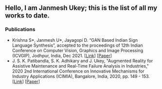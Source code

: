 ## Hello, I am Janmesh Ukey; this is the list of all my works to date.

### Publications

- Krishna S*, Janmesh U*, Jayagopi D. “GAN Based Indian Sign Language Synthesis”, accepted to the proceedings of 12th Indian Conference on Computer Vision, Graphics and Image Processing (ICVGIP), Jodhpur, India, Dec 2021. [[Link](https://dl.acm.org/doi/10.1145/3490035.3490301)] [[Paper](https://github.com/j-void/Janmesh/blob/main/162.pdf)]
- J. S. K. Patibandla, S. K. Adhikary and J. Ukey, "Augmented Reality for Assistive Maintenance and Real-Time Failure Analysis in Industries," 2020 2nd International Conference on Innovative Mechanisms for Industry Applications (ICIMIA), Bangalore, India, 2020, pp. 149 - 153. [[Link](https://ieeexplore.ieee.org/document/9074846)] [[Paper](https://github.com/j-void/Janmesh/blob/main/10.1109%40ICIMIA48430.2020.9074846.pdf)]
